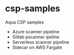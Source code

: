# csp-samples
Aqua CSP samples

- Azure scanner pipeline
- Gitlab pscanner ipeline
- Serverless scanner pipeline
- Sidecar on AWS Fargate